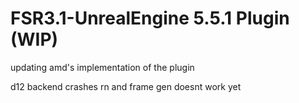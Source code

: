 # FSR3.1-UnrealEngine 5.5.1 Plugin (WIP)

updating amd's implementation of the plugin

d12 backend crashes rn and frame gen doesnt work yet

